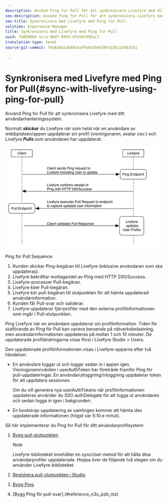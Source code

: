 ```yaml
---
description: Använd Ping for Pull för att synkronisera Livefyre med ditt användarhanteringssystem.
seo-description: Använd Ping for Pull för att synkronisera Livefyre med ditt användarhanteringssystem.
seo-title: Synkronisera med Livefyre med Ping for Pull
solution: Experience Manager
title: Synkronisera med Livefyre med Ping for Pull
uuid: 7b059064-1cca-46d7-8055-dfe59f493ac1
translation-type: tm+mt
source-git-commit: 74a63daa264014af9a8afb6639fa1561a7b83241

---
```



# Synkronisera med Livefyre med Ping for Pull{#sync-with-livefyre-using-ping-for-pull}

Använd Ping for Pull för att synkronisera Livefyre med ditt användarhanteringssystem.

Normalt ***skickar*** du Livefyre när som helst när en användare av webbplatsen/appen uppdaterar sin profil (visningsnamn, avatar osv.) och Livefyre ***Pulls*** som användaren har uppdaterat.

![](assets/Ping-for-Pull.png)

Ping for Pull Sequence:

1. Kunden skickar Ping-begäran till Livefyre (inklusive användaren som ska uppdateras).
1. Livefyre bekräftar mottagandet av Ping med HTTP 200/Success.
1. Livefyre-processer Pull-begäran.
1. Livefyre köer Pull-begäran.
1. Livefyre kör pull-begäran till slutpunkten för att hämta uppdaterad användarinformation.
1. Kunden får Pull-svar och validerar.
1. Livefyre uppdaterar fjärrprofiler med den externa profilinformationen som ingår i Pull-slutpunkten.

Ping Livefyre när en användare uppdaterar sin profilinformation. Tiden för slutförande av Ping för Pull kan variera beroende på nätverksbelastning, men användarinformationen uppdateras på mellan 1 och 10 minuter. De uppdaterade profiländringarna visas först i Livefyre Studio > Users.

Den uppdaterade profilinformationen visas i Livefyre-apparna efter två händelser:

* En användare loggar ut och loggar sedan in i appen igen. Visningsnamnvärden i userAuthToken har företräde framför Ping för pull-uppdateringar. En användarutloggning/inloggning uppdaterar token för att uppdatera sessionen.

   Om du vill generera nya userAuthTokens när profilinformationen uppdateras använder du SSO authDelegate för att logga ut användaren och sedan logga in igen i bakgrunden.

* En bootstrap-uppdatering av samlingen kommer att hämta den uppdaterade informationen (högst var 5:10:e minut).

Så här implementerar du Ping for Pull för ditt användarprofilsystem:

1. [Bygg pull-slutpunkten](#t_build_the_pull_endpoint).

   >[!NOTE]
   >
   >Livefyre-biblioteket innehåller en syncUser-metod för att hålla dina användarprofiler uppdaterade. Hoppa över de följande två stegen om du använder Livefyre-biblioteket.

1. [Registrera pull-slutpunkten i Studio](#register_the_endpoint_with_studio).
1. [Bygg Ping](#t_build_the_ping).
1. [Bygg Ping för pull-svar].(#reference_n3x_pzb_mz)
